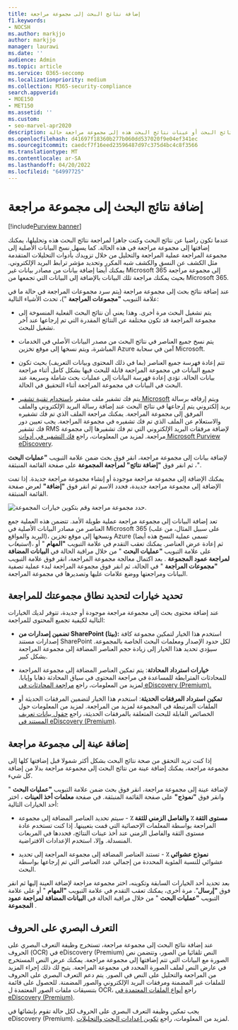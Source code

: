 ```yaml
---
title: إضافة نتائج البحث إلى مجموعة مراجعة
f1.keywords:
- NOCSH
ms.author: markjjo
author: markjjo
manager: laurawi
ms.date: ''
audience: Admin
ms.topic: article
ms.service: O365-seccomp
ms.localizationpriority: medium
ms.collection: M365-security-compliance
search.appverid:
- MOE150
- MET150
ms.assetid: ''
ms.custom:
- seo-marvel-apr2020
description: تعرف على كيفية إضافة نتائج البحث أو عينات نتائج البحث هذه إلى مجموعة مراجعة حالة eDiscovery (Premium).
ms.openlocfilehash: d41697f18360b277b060dd537020f9e04ef341ec
ms.sourcegitcommit: caedcf7f16eed23596487d97c375d4bc4c8f3566
ms.translationtype: MT
ms.contentlocale: ar-SA
ms.lasthandoff: 04/20/2022
ms.locfileid: "64997725"
---
```

# <a name="add-search-results-to-a-review-set"></a>إضافة نتائج البحث إلى مجموعة مراجعة

[!include[Purview banner](../includes/purview-rebrand-banner.md)]

عندما تكون راضيا عن نتائج البحث وكنت جاهزا لمراجعة نتائج البحث هذه وتحليلها، يمكنك إضافتها إلى مجموعة مراجعة في هذه الحالة. كما يسهل نسخ البيانات الأصلية إلى مجموعة المراجعة عملية المراجعة والتحليل من خلال تزويدك بأدوات التحليلات المتقدمة مثل الكشف عن النسق والكشف شبه المكرر وتحديد مؤشر ترابط البريد الإلكتروني. يمكنك أيضا إضافة بيانات من مصادر بيانات غير Microsoft 365 إلى مجموعة مراجعة بحيث يمكنك مراجعة تلك البيانات بالإضافة إلى البيانات التي تجمعها من Microsoft 365.

عند إضافة نتائج بحث إلى مجموعة مراجعة (يتم سرد مجموعات المراجعة في حالة ما في علامة التبويب **"مجموعات المراجعة** ")، تحدث الأشياء التالية:

- يتم تشغيل البحث مرة أخرى. وهذا يعني أن نتائج البحث الفعلية المنسوخة إلى مجموعة المراجعة قد تكون مختلفة عن النتائج المقدرة التي تم إرجاعها عند آخر تشغيل للبحث.

- يتم نسخ جميع العناصر في نتائج البحث من مصدر البيانات الأصلي في الخدمات المباشرة، ويتم نسخها إلى موقع تخزين Azure آمن في سحابة Microsoft.

- تتم إعادة فهرسة جميع العناصر (بما في ذلك المحتوى وبيانات التعريف) بحيث تكون جميع البيانات في مجموعة المراجعة قابلة للبحث فيها بشكل كامل أثناء مراجعة بيانات الحالة. تؤدي إعادة فهرسة البيانات إلى عمليات بحث شاملة وسريعة عند البحث في البيانات في مجموعة المراجعة أثناء التحقيق في الحالة.

- يتم فك تشفير ملف مشفر [باستخدام تقنية تشفير Microsoft](encryption.md) ويتم إرفاقه برسالة بريد إلكتروني يتم إرجاعها في نتائج البحث عند إضافة رسالة البريد الإلكتروني والملف المرفق إلى مجموعة المراجعة. يمكنك مراجعة الملف الذي تم فك تشفيره والاستعلام عن الملف الذي تم فك تشفيره في مجموعة المراجعة. يجب تعيين دور فك تشفير RMS لإضافة مرفقات البريد الإلكتروني التي تم فك تشفيرها إلى مجموعة مراجعة. لمزيد من المعلومات، راجع [فك التشفير في أدوات Microsoft Purview eDiscovery](ediscovery-decryption.md).

لإضافة بيانات إلى مجموعة مراجعة، انقر فوق بحث ضمن علامة التبويب **"عمليات البحث** "، ثم انقر فوق **"إضافة نتائج" لمراجعة المجموعة** على صفحة القائمة المنبثقة.

يمكنك الإضافة إلى مجموعة مراجعة موجودة أو إنشاء مجموعة مراجعة جديدة.  إذا تمت الإضافة إلى مجموعة مراجعة جديدة، فحدد الاسم ثم انقر فوق **"إضافة"** لعرض صفحة القائمة المنبثقة.

![حدد مجموعة مراجعة وقم بتكوين خيارات المجموعة.](../media/AeD_AddToReviewSet.png)

تعد إضافة البيانات إلى مجموعة مراجعة عملية طويلة الأمد. تتضمن هذه العملية جمع العناصر من مصادر البيانات الأصلية في Microsoft 365 (على سبيل المثال، من علب البريد والمواقع)، ونسخها إلى موقع تخزين Azure (تسمى عملية النسخ هذه أيضا *استيعاب*)، ثم إعادة عرض العناصر. يمكنك تعقب التقدم في علامة التبويب **"المهام** " أو على علامة التبويب **"عمليات البحث** " من خلال مراقبة الحالة في **البيانات المضافة لمراجعة عمود المجموعة** . بعد اكتمال معالجة مجموعة المراجعة، انقر فوق علامة التبويب **"مجموعات المراجعة** " في الحالة، ثم انقر فوق مجموعة المراجعة لبدء عملية تصفية البيانات ومراجعتها ووضع علامات عليها وتصديرها في مجموعة المراجعة.

## <a name="define-options-to-scope-your-collection-for-review"></a>تحديد خيارات لتحديد نطاق مجموعتك للمراجعة

عند إضافة محتوى بحث إلى مجموعة مراجعة موجودة أو جديدة، تتوفر لديك الخيارات التالية لكيفية تجميع المحتوى للمراجعة:

- **تضمين إصدارات من SharePoint (بيتا):** استخدم هذا الخيار لتمكين مجموعة كافة إصدارات مستند SharePoint لكل حدود الإصدار ومعلمات البحث الخاصة بالمجموعة. سيؤدي تحديد هذا الخيار إلى زيادة حجم العناصر المضافة إلى مجموعة المراجعة بشكل كبير.

- **خيارات استرداد المحادثة**: يتم تمكين العناصر المضافة إلى مجموعة المراجعة للمحادثات المترابطة للمساعدة في مراجعة المحتوى في سياق المحادثة ذهابا وإيابا. لمزيد من المعلومات، راجع [مراجعة المحادثات في eDiscovery (Premium).](conversation-review-sets.md)

- **تمكين استرداد المرفقات الحديثة**: استخدم هذا الخيار لتضمين المرفقات الحديثة أو الملفات المرتبطة في المجموعة لمزيد من المراجعة. لمزيد من المعلومات حول الخصائص القابلة للبحث المتعلقة بالمرفقات الحديثة، راجع [حقول بيانات تعريف المستند في eDiscovery (Premium)](document-metadata-fields-in-Advanced-eDiscovery.md).

## <a name="add-a-sample-to-a-review-set"></a>إضافة عينة إلى مجموعة مراجعة

إذا كنت تريد التحقق من صحة نتائج البحث بشكل أكثر شمولا قبل إضافتها كلها إلى مجموعة مراجعة، يمكنك إضافة عينة من نتائج البحث إلى مجموعة مراجعة بدلا من إضافة كل شيء.

لإضافة عينة إلى مجموعة مراجعة، انقر فوق بحث ضمن علامة التبويب **"عمليات البحث** " وانقر فوق **"نموذج"** على صفحة القائمة المنبثقة. في صفحة **معلمات أخذ العينات** ، اختر أحد الخيارات التالية:

- **مستوى الثقة ٪** **والفاصل الزمني للثقة ٪** - سيتم تحديد العناصر المضافة إلى مجموعة المراجعة بواسطة المعلمات الإحصائية التي قمت بتعيينها. إذا كنت تستخدم عادة مستوى الثقة والفاصل الزمني عند أخذ عينات النتائج، فحددها في المربعات المنسدلة. وإلا، استخدم الإعدادات الافتراضية.

- **نموذج عشوائي ٪** - تستند العناصر المضافة إلى مجموعة المراجعة إلى تحديد عشوائي للنسبة المئوية المحددة من إجمالي عدد العناصر التي تم إرجاعها بواسطة البحث.

بعد تحديد أحد الخيارات السابقة وتكوينه، اختر مجموعة مراجعة لإضافة العينة إليها ثم انقر فوق **"إرسال**". مرة أخرى، يمكنك تعقب التقدم في علامة التبويب **"المهام** " أو على علامة التبويب **"عمليات البحث** " من خلال مراقبة الحالة في **البيانات المضافة لمراجعة عمود المجموعة** .

## <a name="optical-character-recognition"></a>التعرف البصري على الحروف

عند إضافة نتائج البحث إلى مجموعة مراجعة، تستخرج وظيفة التعرف البصري على الحروف (OCR) في eDiscovery (Premium) النص تلقائيا من الصور، وتتضمن نص الصورة مع البيانات التي تتم إضافتها إلى مجموعة مراجعة. يمكنك عرض النص المستخرج في عارض النص لملف الصورة المحدد في مجموعة المراجعة. يتيح لك ذلك إجراء المزيد من المراجعة والتحليل على النص في الصور. يتم دعم التعرف البصري على الحروف للملفات غير المضمنة ومرفقات البريد الإلكتروني والصور المضمنة. للحصول على قائمة بتنسيقات ملفات الصور المعتمدة ل OCR، راجع [أنواع الملفات المعتمدة في eDiscovery (Premium)](supported-filetypes-ediscovery20.md#image).

يجب تمكين وظيفة التعرف البصري على الحروف لكل حالة تقوم بإنشائها في eDiscovery (Premium). لمزيد من المعلومات، راجع [تكوين إعدادات البحث والتحليلات](configure-search-and-analytics-settings-in-advanced-ediscovery.md#optical-character-recognition-ocr).

